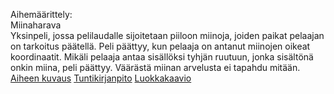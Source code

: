 Aihemäärittely:    
Miinaharava    
Yksinpeli, jossa pelilaudalle sijoitetaan piiloon miinoja, joiden paikat pelaajan on tarkoitus päätellä. Peli päättyy, kun pelaaja on antanut miinojen oikeat koordinaatit. Mikäli pelaaja antaa sisällöksi tyhjän ruutuun, jonka sisältönä onkin miina, peli päättyy. Väärästä miinan arvelusta ei tapahdu mitään.
[Aiheen kuvaus](Dokumentaatio/AiheenKuvausJaMääritelmä.md)
[Tuntikirjanpito](Dokumentaatio/Tuntikirjanpito.md)
[Luokkakaavio](Dokumentaatio/LuokkakaavioMaarittelyvaihe.png "Määrittelyvaiheen luokkakaavio")

